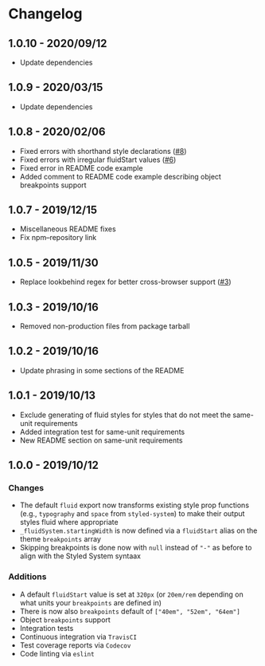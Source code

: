 # Changelog

## 1.0.10 - 2020/09/12

- Update dependencies

## 1.0.9 - 2020/03/15

- Update dependencies

## 1.0.8 - 2020/02/06

- Fixed errors with shorthand style declarations ([#8](https://github.com/galacemiguel/fluid-system/issues/8))
- Fixed errors with irregular fluidStart values ([#6](https://github.com/galacemiguel/fluid-system/issues/6))
- Fixed error in README code example
- Added comment to README code example describing object breakpoints support

## 1.0.7 - 2019/12/15

- Miscellaneous README fixes
- Fix npm–repository link

## 1.0.5 - 2019/11/30

- Replace lookbehind regex for better cross-browser support ([#3](https://github.com/galacemiguel/fluid-system/issues/3))

## 1.0.3 - 2019/10/16

- Removed non-production files from package tarball

## 1.0.2 - 2019/10/16

- Update phrasing in some sections of the README

## 1.0.1 - 2019/10/13

- Exclude generating of fluid styles for styles that do not meet the same-unit requirements
- Added integration test for same-unit requirements
- New README section on same-unit requirements

## 1.0.0 - 2019/10/12

### Changes

- The default `fluid` export now transforms existing style prop functions (e.g., `typography` and `space` from `styled-system`) to make their output styles fluid where appropriate
- `_fluidSystem.startingWidth` is now defined via a `fluidStart` alias on the theme `breakpoints` array
- Skipping breakpoints is done now with `null` instead of `"-"` as before to align with the Styled System syntaax

### Additions

- A default `fluidStart` value is set at `320px` (or `20em/rem` depending on what units your `breakpoints` are defined in)
- There is now also `breakpoints` default of `["40em", "52em", "64em"]`
- Object `breakpoints` support
- Integration tests
- Continuous integration via `TravisCI`
- Test coverage reports via `Codecov`
- Code linting via `eslint`
